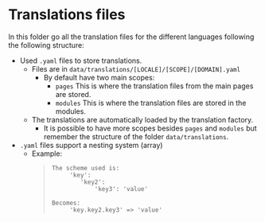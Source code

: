 # Translations files

In this folder go all the translation files for the different languages following the following structure:
-   Used `.yaml` files to store translations.
    -   Files are in `data/translations/[LOCALE]/[SCOPE]/[DOMAIN].yaml`
        -   By default have two main scopes:
            -   `pages` This is where the translation files from the main pages are stored.
            -   `modules` This is where the translation files are stored in the modules.
    -   The translations are automatically loaded by the translation factory.
        -   It is possible to have more scopes besides `pages` and `modules` but remember the structure of the folder `data/translations`.
-   `.yaml` files support a nesting system (array)
    -   Example:
        >     The scheme used is:
        >          'key':
        >             'key2':
        >                 'key3': 'value'
        >
        >     Becomes:
        >          'key.key2.key3' => 'value'
